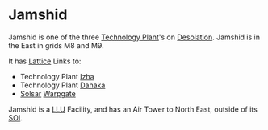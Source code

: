 # Jamshid

Jamshid is one of the three
[Technology Plant](../locations/Technology_Plant.md)'s on
[Desolation](../locations/Desolation.md). Jamshid is in the East in grids M8 and
M9.

It has [Lattice](../terminology/Lattice.md) Links to:

- Technology Plant [Izha](Izha.md)
- Technology Plant [Dahaka](Dahaka.md)
- [Solsar](../locations/Solsar.md) [Warpgate](../locations/Warpgate.md)

Jamshid is a [LLU](../terminology/Lattice_Logic_Unit.md) Facility, and has an
Air Tower to North East, outside of its
[SOI](../locations/Sphere_of_Influence.md).
